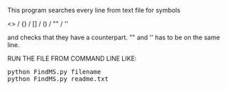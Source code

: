 This program searches every line from text file for symbols

   <> / {} / [] / () / "" / ''

and checks that they have a counterpart. "" and '' has to be on the same line.


RUN THE FILE FROM COMMAND LINE LIKE:
<pre>
python FindMS.py filename
python FindMS.py readme.txt
</pre>
